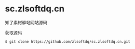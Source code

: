 # sc.zlsoftdq.cn

知了素材驿站网站源码
   
 获取源码

 `$ git clone https://github.com/zlsoftdq/sc.zlsoftdq.cn.git`